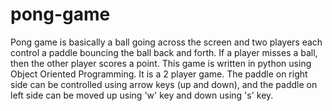 # pong-game
Pong game is basically a ball going across the screen and two players each control a paddle bouncing the ball back and forth. If a player misses a ball, then the other player scores a point.
This game is written in python using Object Oriented Programming. It is a 2 player game. The paddle on right side can be controlled using arrow keys (up and down), and the paddle on left side can be moved up using 'w' key and down using 's' key.
